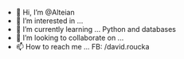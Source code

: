 - 👋 Hi, I’m @Alteian
- 👀 I’m interested in ...
- 🌱 I’m currently learning ... Python and databases
- 💞️ I’m looking to collaborate on ...
- 📫 How to reach me ... FB: /david.roucka

